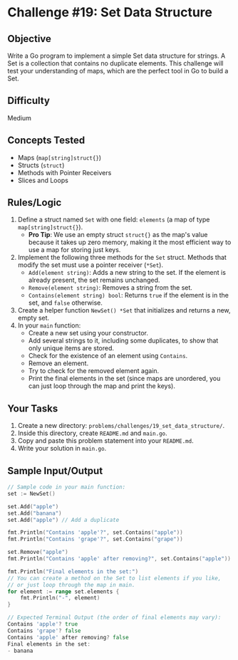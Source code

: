 # Challenge #19: Set Data Structure

## Objective
Write a Go program to implement a simple Set data structure for strings. A Set is a collection that contains no duplicate elements. This challenge will test your understanding of maps, which are the perfect tool in Go to build a Set.

## Difficulty
Medium

## Concepts Tested
* Maps (`map[string]struct{}`)
* Structs (`struct`)
* Methods with Pointer Receivers
* Slices and Loops

## Rules/Logic
1.  Define a struct named `Set` with one field: `elements` (a map of type `map[string]struct{}`).
    * **Pro Tip**: We use an empty struct `struct{}` as the map's value because it takes up zero memory, making it the most efficient way to use a map for storing just keys.
2.  Implement the following three methods for the `Set` struct. Methods that modify the set must use a pointer receiver (`*Set`).
    * `Add(element string)`: Adds a new string to the set. If the element is already present, the set remains unchanged.
    * `Remove(element string)`: Removes a string from the set.
    * `Contains(element string) bool`: Returns `true` if the element is in the set, and `false` otherwise.
3.  Create a helper function `NewSet() *Set` that initializes and returns a new, empty set.
4.  In your `main` function:
    * Create a new set using your constructor.
    * Add several strings to it, including some duplicates, to show that only unique items are stored.
    * Check for the existence of an element using `Contains`.
    * Remove an element.
    * Try to check for the removed element again.
    * Print the final elements in the set (since maps are unordered, you can just loop through the map and print the keys).

## Your Tasks
1.  Create a new directory: `problems/challenges/19_set_data_structure/`.
2.  Inside this directory, create `README.md` and `main.go`.
3.  Copy and paste this problem statement into your `README.md`.
4.  Write your solution in `main.go`.

## Sample Input/Output

```go
// Sample code in your main function:
set := NewSet()

set.Add("apple")
set.Add("banana")
set.Add("apple") // Add a duplicate

fmt.Println("Contains 'apple'?", set.Contains("apple"))
fmt.Println("Contains 'grape'?", set.Contains("grape"))

set.Remove("apple")
fmt.Println("Contains 'apple' after removing?", set.Contains("apple"))

fmt.Println("Final elements in the set:")
// You can create a method on the Set to list elements if you like,
// or just loop through the map in main.
for element := range set.elements {
    fmt.Println("-", element)
}

// Expected Terminal Output (the order of final elements may vary):
Contains 'apple'? true
Contains 'grape'? false
Contains 'apple' after removing? false
Final elements in the set:
- banana
